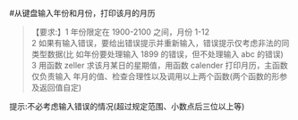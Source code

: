 #从键盘输入年份和月份，打印该月的月历
>【要求:】1 年份限定在 1900-2100 之间，月份 1-12  
2 如果有输入错误，要给出错误提示并重新输入，错误提示仅考虑非法的同类型数据(比 如年份要处理输入 1899 的错误，但不处理输入 abc 的错误)  
3 用函数 zeller 求该月某日的星期值，用函数 calender 打印月历，主函数仅负责输入 年月的值、检查合理性以及调用以上两个函数(两个函数的形参及返回值自定)  

提示:不必考虑输入错误的情况(超过规定范围、小数点后三位以上等)  
